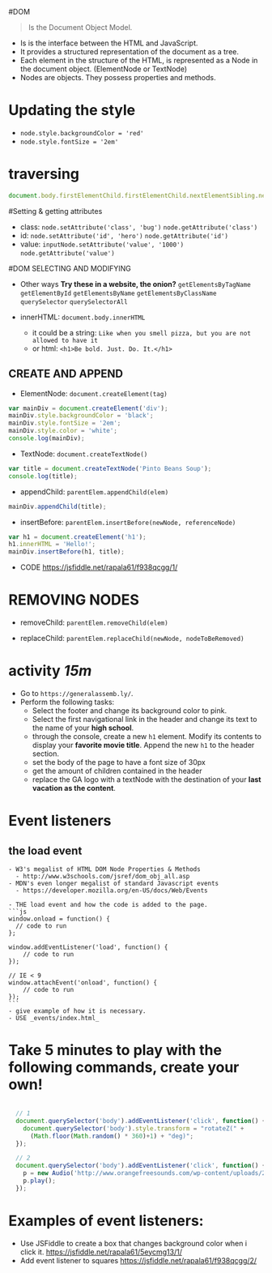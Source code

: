 
#DOM
> Is the Document Object Model.

- Is is the interface between the HTML and JavaScript.
- It provides a structured representation of the document as a tree.
- Each element in the structure of the HTML, is represented as a Node in the document object. (ElementNode or TextNode)
- Nodes are objects. They possess properties and methods.

# Updating the style
- `node.style.backgroundColor = 'red'`
- `node.style.fontSize = '2em'`

# traversing
```js
document.body.firstElementChild.firstElementChild.nextElementSibling.nextElementSibling.style.fontSize = '29px';
```


#Setting & getting attributes
- class:
`node.setAttribute('class', 'bug')`
`node.getAttribute('class')`
- id:
`node.setAttribute('id', 'hero')`
`node.getAttribute('id')`
- value:
`inputNode.setAttribute('value', '1000')`
`node.getAttribute('value')`

#DOM SELECTING AND MODIFYING

- Other ways **Try these in a website, the onion?**
`getElementsByTagName`
`getElementById`
`getElementsByName`
`getElementsByClassName`
`querySelector`
`querySelectorAll`

- innerHTML: `document.body.innerHTML`
  - it could be a string: `Like when you smell pizza, but you are not allowed to have it`
  - or html: `<h1>Be bold. Just. Do. It.</h1>`


## CREATE AND APPEND
- ElementNode: `document.createElement(tag)`
```js
var mainDiv = document.createElement('div');
mainDiv.style.backgroundColor = 'black';
mainDiv.style.fontSize = '2em';
mainDiv.style.color = 'white';
console.log(mainDiv);
```

- TextNode: `document.createTextNode()`
```js
var title = document.createTextNode('Pinto Beans Soup');
console.log(title);
```

- appendChild: `parentElem.appendChild(elem)`
```js
mainDiv.appendChild(title);
```

- insertBefore: `parentElem.insertBefore(newNode, referenceNode)`
```js
var h1 = document.createElement('h1');
h1.innerHTML = 'Hello!';
mainDiv.insertBefore(h1, title);
```
- CODE https://jsfiddle.net/rapala61/f938qcgg/1/



# REMOVING NODES
- removeChild: `parentElem.removeChild(elem)`

- replaceChild: `parentElem.replaceChild(newNode, nodeToBeRemoved)`


# activity _15m_
- Go to `https://generalassemb.ly/`.
- Perform the following tasks:
  - Select the footer and change its background color to pink.
  - Select the first navigational link in the header and change its text to the name of your **high school**.
  - through the console, create a new `h1` element. Modify its contents to display your **favorite movie title**. Append the new `h1` to the header section.
  - set the body of the page to have a font size of 30px
  - get the amount of children contained in the header
  - replace the GA logo with a textNode with the destination of your **last vacation as the content**.

# Event listeners

## the load event   

    - W3's megalist of HTML DOM Node Properties & Methods
      - http://www.w3schools.com/jsref/dom_obj_all.asp
    - MDN's even longer megalist of standard Javascript events
      - https://developer.mozilla.org/en-US/docs/Web/Events

    - THE load event and how the code is added to the page.
    ```js
    window.onload = function() {
      // code to run
    };

    window.addEventListener('load', function() {
        // code to run
    });

    // IE < 9
    window.attachEvent('onload', function() {
        // code to run
    });
    ```
    - give example of how it is necessary.
    - USE _events/index.html_



# Take 5 minutes to play with the following commands, create your own!
  ```js

    // 1
    document.querySelector('body').addEventListener('click', function() {
      document.querySelector('body').style.transform = "rotateZ(" +
        (Math.floor(Math.random() * 360)+1) + "deg)";
    });

    // 2
    document.querySelector('body').addEventListener('click', function() {
      p = new Audio('http://www.orangefreesounds.com/wp-content/uploads/2014/10/womp-womp.mp3?_=1');
      p.play();
    });
  ```

# Examples of event listeners:
- Use JSFiddle to create a box that changes background color when i click it.
https://jsfiddle.net/rapala61/5eycmg13/1/
- Add event listener to squares
https://jsfiddle.net/rapala61/f938qcgg/2/
